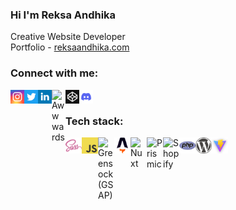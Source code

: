 ### Hi I'm Reksa Andhika
Creative Website Developer
<br />
Portfolio - [reksaandhika.com](https://reksaandhika.com/)


### Connect with me:

[<img align="left" alt="Instagram" width="22px" src="https://raw.githubusercontent.com/edent/SuperTinyIcons/63851670950a28b42df5d73ddebcd65147b7c2cc/images/svg/instagram.svg" />][instagram]
[<img align="left" alt="Twitter" width="22px" src="https://raw.githubusercontent.com/edent/SuperTinyIcons/63851670950a28b42df5d73ddebcd65147b7c2cc/images/svg/twitter.svg" />][twitter]
[<img align="left" alt="LinkedIn" width="22px" src="https://raw.githubusercontent.com/edent/SuperTinyIcons/a4aa18dbd7b01ed19ac8a19a7f49eb1f6e56e829/images/svg/linkedin.svg" />][linkedin]
[<img align="left" alt="Awwwards" width="22px" src="https://assets.awwwards.com/assets/images/logo-schema.png" />][awwwards]
[<img align="left" alt="Codepen" width="22px" src="https://raw.githubusercontent.com/edent/SuperTinyIcons/a4aa18dbd7b01ed19ac8a19a7f49eb1f6e56e829/images/svg/codepen.svg" />][codepen]
[<img align="left" alt="Discord" width="22px" src="https://raw.githubusercontent.com/edent/SuperTinyIcons/a4aa18dbd7b01ed19ac8a19a7f49eb1f6e56e829/images/svg/discord.svg" />][discord]

<br />

### Tech stack:

<img align="left" alt="Sass" width="26px" src="https://raw.githubusercontent.com/github/explore/80688e429a7d4ef2fca1e82350fe8e3517d3494d/topics/sass/sass.png" />
<img align="left" alt="JavaScript" width="26px" src="https://raw.githubusercontent.com/github/explore/80688e429a7d4ef2fca1e82350fe8e3517d3494d/topics/javascript/javascript.png" />
<img align="left" alt="Greensock (GSAP)" width="26px" src="https://avatars.githubusercontent.com/u/2386673?s=60&v=4" />
<img align="left" alt="Astro" width="26px" src="https://raw.githubusercontent.com/github/explore/5cc0a03a302ec862c4aeac2a22a513ae31c35432/topics/astro/astro.png" />
<img align="left" alt="Nuxt" width="26px" src="https://avatars.githubusercontent.com/u/23360933?s=48&v=4" />
<img align="left" alt="Prismic" width="26px" src="https://avatars.githubusercontent.com/u/4621061?s=60&v=4" />
<img align="left" alt="Shopify" width="26px" src="https://avatars.githubusercontent.com/u/8085?s=60&v=4" />
<img align="left" alt="PHP" width="26px" src="https://raw.githubusercontent.com/github/explore/ccc16358ac4530c6a69b1b80c7223cd2744dea83/topics/php/php.png" />
<img align="left" alt="Wordpress" width="26px" src="https://raw.githubusercontent.com/github/explore/80688e429a7d4ef2fca1e82350fe8e3517d3494d/topics/wordpress/wordpress.png" />
<img align="left" alt="Vite" width="26px" src="https://raw.githubusercontent.com/github/explore/a1bae1b15fa9fc4d5de64f3360b1d01b35db82d5/topics/vite/vite.png" />


<br />
<br />

<!-- [website]: https://reksaandhika.com -->
[linkedin]: https://www.linkedin.com/in/reksa-andhika/
[codepen]: https://codepen.io/reksaandhika
[instagram]: https://instagram.com/reksaandhika
[twitter]: https://twitter.com/reksaandhika
[discord]: https://discord.com/users/409447589272879104/
[awwwards]: https://www.awwwards.com/reksaandhika/
